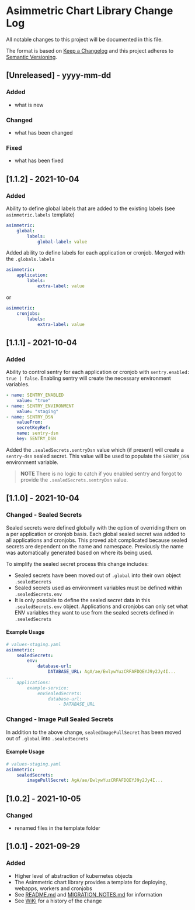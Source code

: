 # Asimmetric Chart Library Change Log

All notable changes to this project will be documented in this file.

The format is based on [Keep a Changelog](http://keepachangelog.com/) and this project adheres to [Semantic Versioning](http://semver.org/).

## [Unreleased] - yyyy-mm-dd

### Added

- what is new

### Changed

- what has been changed

### Fixed

- what has been fixed

## [1.1.2] - 2021-10-04

### Added

Ability to define global labels that are added to the existing labels (see `asimmetric.labels` template)

```yaml
asimmetric:
    global:
        labels:
            global-label: value
```

Added ability to define labels for each application or cronjob. Merged with the `.globals.labels`

```yaml
asimmetric:
    application:
        labels:
            extra-label: value
```

or

```yaml
asimmetric:
    cronjobs:
        labels:
            extra-label: value
```

## [1.1.1] - 2021-10-04

### Added

Ability to control sentry for each application or cronjob with `sentry.enabled: true | false`. Enabling sentry will create the necessary environment variables.

```yaml
- name: SENTRY_ENABLED
    value: "true"
- name: SENTRY_ENVIRONMENT
    value: "staging"
- name: SENTRY_DSN
    valueFrom:
    secretKeyRef:
    name: sentry-dsn
    key: SENTRY_DSN
```

Added the `.sealedSecrets.sentryDsn` value which (if present) will create a `sentry-dsn` sealed secret. This value will be used to populate the `SENTRY_DSN` environment variable.

> **__NOTE__** There is no logic to catch if you enabled sentry and forgot to provide the `.sealedSecrets.sentryDsn` value.

## [1.1.0] - 2021-10-04

### Changed - Sealed Secrets

Sealed secrets were defined globally with the option of overriding them on a per application or cronjob basis. Each global sealed secret was added to all applications and cronjobs. This proved abit complicated because sealed secrets are dependent on the name and namespace. Previously the name was automatically generated based on where its being used.

To simplify the sealed secret process this change includes:

- Sealed secrets have been moved out of `.global` into their own object `.sealedSecrets`
- Sealed secrets used as environment variables must be defined within `.sealedSecrets.env`
- It is only possible to define the sealed secret data in this `.sealedSecrets.env` object. Applications and cronjobs can only set what ENV variables they want to use from the sealed secrets defined in `.sealedSecrets`

#### Example Usage

```yaml
# values-staging.yaml
asimmetric:
    sealedSecrets:
        env:
            database-url:
                DATABASE_URL: AgA/ae/EwlywYuzCRFAFDQEYJ9y2Jy4I...
...
    applications:
        example-service:
            envSealedSecrets:
                database-url:
                    - DATABASE_URL
```

### Changed - Image Pull Sealed Secrets

In addition to the above change, `sealedImagePullSecret` has been moved out of `.global` into `.sealedSecrets`

#### Example Usage

```yaml
# values-staging.yaml
asimmetric:
    sealedSecrets:
        imagePullSecret: AgA/ae/EwlywYuzCRFAFDQEYJ9y2Jy4I...
```

## [1.0.2] - 2021-10-05

### Changed

- renamed files in the template folder

## [1.0.1] - 2021-09-29

### Added

- Higher level of abstraction of kubernetes objects
- The Asimmetric chart library provides a template for deploying, webapps, workers and cronjobs
- See [README.md](https://github.com/Asimmetric/chart-library/blob/main/charts/asimmetric/README.md) and [MIGRATION_NOTES.md](https://github.com/Asimmetric/chart-library/blob/main/MIGRATION_NOTES.md) for information
- See [WiKi](https://github.com/Asimmetric/onboarding/wiki/Chart-Library) for a history of the change
